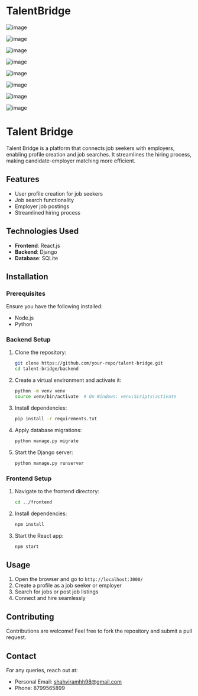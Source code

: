 # TalentBridge 

![image](https://github.com/user-attachments/assets/0dca5c3c-2fad-4258-8603-0e67f8a20bd0)


![image](https://github.com/user-attachments/assets/d2d05678-a125-43f7-95a2-6425d6666232)


![image](https://github.com/user-attachments/assets/47dc6bbf-45a8-4f5e-b293-8a1119ef5314)


![image](https://github.com/user-attachments/assets/59ca4d0b-a9c1-401d-947a-4fde6002d469)


![image](https://github.com/user-attachments/assets/9c8b49b9-640d-4c33-9cd3-9a665ace8f29)


![image](https://github.com/user-attachments/assets/8b25ff1e-0ce1-43ff-a624-610aac1a3289)


![image](https://github.com/user-attachments/assets/b1f3ac1c-c05d-4cfe-805d-11bb2fd2d222)


![image](https://github.com/user-attachments/assets/4ee5ef0f-6f05-432f-b5e5-6f1906808056)

# Talent Bridge

Talent Bridge is a platform that connects job seekers with employers, enabling profile creation and job searches. It streamlines the hiring process, making candidate-employer matching more efficient.

## Features

- User profile creation for job seekers
- Job search functionality
- Employer job postings
- Streamlined hiring process

## Technologies Used

- **Frontend**: React.js
- **Backend**: Django
- **Database**: SQLite

## Installation

### Prerequisites

Ensure you have the following installed:

- Node.js
- Python

### Backend Setup

1. Clone the repository:
   ```bash
   git clone https://github.com/your-repo/talent-bridge.git
   cd talent-bridge/backend
   ```
2. Create a virtual environment and activate it:
   ```bash
   python -m venv venv
   source venv/bin/activate  # On Windows: venv\Scripts\activate
   ```
3. Install dependencies:
   ```bash
   pip install -r requirements.txt
   ```
4. Apply database migrations:
   ```bash
   python manage.py migrate
   ```
5. Start the Django server:
   ```bash
   python manage.py runserver
   ```

### Frontend Setup

1. Navigate to the frontend directory:
   ```bash
   cd ../frontend
   ```
2. Install dependencies:
   ```bash
   npm install
   ```
3. Start the React app:
   ```bash
   npm start
   ```

## Usage

1. Open the browser and go to `http://localhost:3000/`
2. Create a profile as a job seeker or employer
3. Search for jobs or post job listings
4. Connect and hire seamlessly

## Contributing

Contributions are welcome! Feel free to fork the repository and submit a pull request.

## Contact

For any queries, reach out at:
- Personal Email: [shahviramhh98@gmail.com](mailto:shahviramhh98@gmail.com)
- Phone: 8799565899
